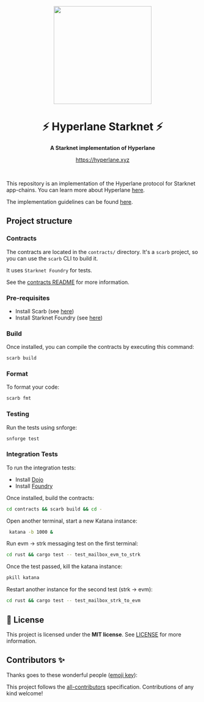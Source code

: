 
<!-- prettier-ignore-start -->
<!-- markdownlint-disable -->

<!-- ************************************* -->
<!-- *        HEADER WITH LOGO           * -->
<!-- ************************************* -->
<p align="center">
  <img src="assets/logo/logo.png" height="256">
</p>

<h1 align="center">⚡ Hyperlane Starknet ⚡</h1>

<p align="center">
  <strong>A Starknet implementation of Hyperlane</strong>
</p>

<p align="center">
  <a href="https://hyperlane.xyz">https://hyperlane.xyz</a>
</p>

<!-- ************************************* -->
<!-- *        BADGES                     * -->
<!-- ************************************* -->
<div align="center">
<br />


</div>

<!-- ************************************* -->
<!-- *        CONTENTS                   * -->
<!-- ************************************* -->

This repository is an implementation of the Hyperlane protocol for Starknet app-chains.
You can learn more about Hyperlane [here](https://docs.hyperlane.xyz/docs/protocol/protocol-overview).

The implementation guidelines can be found [here](https://docs.hyperlane.xyz/docs/guides/implementation-guide).


## Project structure

### Contracts

The contracts are located in the `contracts/` directory. It's a `scarb` project, so you can use the `scarb` CLI to build it.

It uses `Starknet Foundry` for tests.

See the [contracts README](contracts/README.md) for more information.

### Pre-requisites
- Install Scarb (see [here](https://docs.swmansion.com/scarb/download))
- Install Starknet Foundry (see [here](https://github.com/foundry-rs/starknet-foundry))

### Build

Once installed, you can compile the contracts by executing this command:
```bash
scarb build
```

### Format

To format your code:
```bash
scarb fmt
```

### Testing

Run the tests using snforge:
```bash
snforge test
```

### Integration Tests

To run the integration tests: 
  - Install [Dojo](https://book.dojoengine.org/getting-started)
  - Install [Foundry](https://book.getfoundry.sh/getting-started/installation)

Once installed, build the contracts: 
```bash
cd contracts && scarb build && cd -
```

Open another terminal, start a new Katana instance: 
```bash
 katana -b 1000 &
 ```

Run evm -> strk messaging test on the first terminal: 
 ```bash
 cd rust && cargo test -- test_mailbox_evm_to_strk
 ```

Once the test passed, kill the katana instance: 
```bash
pkill katana
```

Restart another instance for the second test (strk -> evm): 
```bash
cd rust && cargo test -- test_mailbox_strk_to_evm
 ```

## 📖 License

This project is licensed under the **MIT license**. See [LICENSE](LICENSE) for more information.

## Contributors ✨

Thanks goes to these wonderful people ([emoji key](https://allcontributors.org/docs/en/emoji-key)):

<!-- ALL-CONTRIBUTORS-LIST:START - Do not remove or modify this section -->
<!-- prettier-ignore-start -->
<!-- markdownlint-disable -->


<!-- markdownlint-restore -->
<!-- prettier-ignore-end -->

<!-- ALL-CONTRIBUTORS-LIST:END -->

This project follows the [all-contributors](https://github.com/all-contributors/all-contributors) specification. Contributions of any kind welcome!
